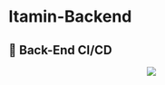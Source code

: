 # Itamin-Backend


## :rocket: Back-End CI/CD
  
 <p align="center"><img src="https://user-images.githubusercontent.com/61726631/160322096-cf8b8fbf-7474-4e09-9e98-ec1d628317a0.jpg"/><p>
